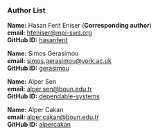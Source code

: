 
### Author List

**Name:** Hasan Ferit Eniser (**Corresponding author**)  
**email:** hfeniser@mpi-sws.org  
**GitHub ID:** [hasanferit](https://github.com/hasanferit)  

**Name:** Simos Gerasimou  
**email:** simos.gerasimou@york.ac.uk  
**GitHub ID:** [gerasimou](https://github.com/gerasimou)  

**Name:** Alper Sen  
**email:** alper.sen@boun.edu.tr  
**GitHub ID:** [dependable-systems](https://github.com/dependable-systems)   

**Name:** Alper Cakan  
**email:** alper.cakan@boun.edu.tr  
**GitHub ID:** [alpercakan](https://github.com/alpercakan)  
